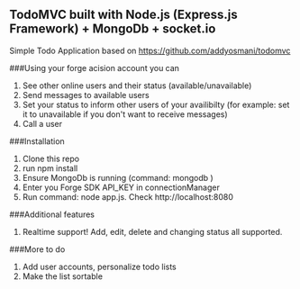 ## TodoMVC built with Node.js (Express.js Framework) + MongoDb + socket.io

Simple Todo Application based on <a href="https://github.com/addyosmani/todomvc">https://github.com/addyosmani/todomvc</a>

###Using your forge acision account you can
1. See other online users and their status (available/unavailable)
2. Send messages to available users
3. Set your status to inform other users of your availibilty (for example: set it to unavailable if you don't want to receive messages)
4. Call a user 

###Installation
1. Clone this repo
2. run npm install
3. Ensure MongoDb is running (command:  mongodb )
4. Enter you Forge SDK API_KEY in connectionManager
5. Run command:  node app.js. Check http://localhost:8080

###Additional features
1. Realtime support! Add, edit, delete and changing status all supported.

###More to do
1. Add user accounts, personalize todo lists
2. Make the list sortable

